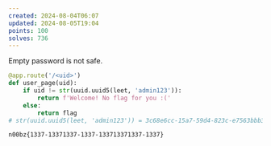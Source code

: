 ```yaml
---
created: 2024-08-04T06:07
updated: 2024-08-05T19:04
points: 100
solves: 736
---
```


Empty password is not safe.

```python
@app.route('/<uid>')
def user_page(uid):
    if uid != str(uuid.uuid5(leet, 'admin123')):
        return f'Welcome! No flag for you :('
    else:
        return flag
# str(uuid.uuid5(leet, 'admin123')) = 3c68e6cc-15a7-59d4-823c-e7563bbb326c
```

```flag
n00bz{1337-13371337-1337-133713371337-1337}
```
